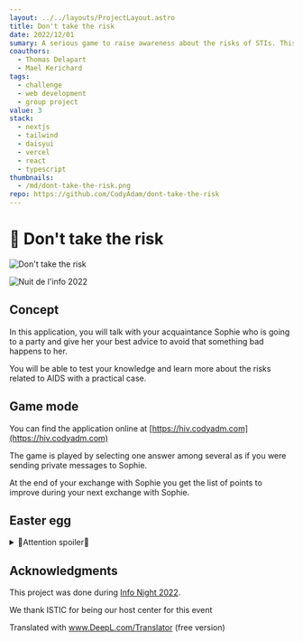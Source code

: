 ```yaml
---
layout: ../../layouts/ProjectLayout.astro
title: Don't take the risk
date: 2022/12/01
sumary: A serious game to raise awareness about the risks of STIs. This project is our submission for the 2022 edition of the Nuit de l'info, a 16h hackathon about web development.
coauthors: 
  - Thomas Delapart
  - Mael Kerichard
tags: 
  - challenge
  - web development
  - group project
value: 3
stack: 
  - nextjs
  - tailwind
  - daisyui
  - vercel
  - react
  - typescript
thumbnails: 
  - /md/dont-take-the-risk.png
repo: https://github.com/CodyAdam/dont-take-the-risk
---
```



# 💉 Don't take the risk

![Don't take the risk](/md/dont-take-the-risk.png)

![Nuit de l'info 2022](https://img.shields.io/badge/Nuit%20de%20l'info-2022-green)

## Concept

In this application, you will talk with your acquaintance Sophie who is going to a party and give her your best advice to avoid that something bad happens to her.

You will be able to test your knowledge and learn more about the risks related to AIDS with a practical case.

## Game mode

You can find the application online at [https://hiv.codyadm.com](https://hiv.codyadm.com) 

The game is played by selecting one answer among several as if you were sending private messages to Sophie. 

At the end of your exchange with Sophie you get the list of points to improve during your next exchange with Sophie.

## Easter egg
<details>
<summary>🔺Attention spoiler🔺</summary>

You can also try to talk to Marc, a childhood friend of yours and Sophie's. He will help you unlock a new seduction technique for Sophie. 

</details>
 

## Acknowledgments

This project was done during [Info Night 2022](https://www.nuitdelinfo.com/).

We thank ISTIC for being our host center for this event

Translated with www.DeepL.com/Translator (free version)